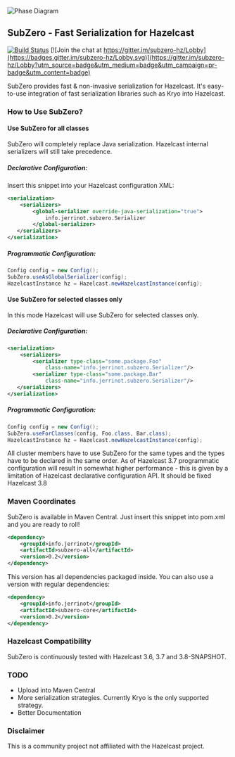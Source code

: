 ![Phase Diagram](http://i.imgur.com/T080T6c.png)

## SubZero - Fast Serialization for Hazelcast

[![Build Status](https://travis-ci.org/jerrinot/subzero.svg?branch=master)](https://travis-ci.org/jerrinot/subzero)
[![Join the chat at https://gitter.im/subzero-hz/Lobby](https://badges.gitter.im/subzero-hz/Lobby.svg)](https://gitter.im/subzero-hz/Lobby?utm_source=badge&utm_medium=badge&utm_campaign=pr-badge&utm_content=badge)

SubZero provides fast & non-invasive serialization for Hazelcast. 
It's easy-to-use integration of fast serialization libraries such as Kryo
into Hazelcast. 
 
### How to Use SubZero?

#### Use SubZero for all classes
SubZero will completely replace Java serialization. Hazelcast internal
serializers will still take precedence.

##### Declarative Configuration:
Insert this snippet into your Hazelcast configuration XML:
````xml
<serialization>
    <serializers>
        <global-serializer override-java-serialization="true">
            info.jerrinot.subzero.Serializer
        </global-serializer> 
   </serializers>
</serialization>
````

##### Programmatic Configuration:
````java
Config config = new Config();
SubZero.useAsGlobalSerializer(config);
HazelcastInstance hz = Hazelcast.newHazelcastInstance(config);
````

#### Use SubZero for selected classes only
In this mode Hazelcast will use SubZero for selected classes only. 

##### Declarative Configuration:
````xml
<serialization>
    <serializers>
        <serializer type-class="some.package.Foo"
            class-name="info.jerrinot.subzero.Serializer"/> 
        <serializer type-class="some.package.Bar"
            class-name="info.jerrinot.subzero.Serializer"/>
   </serializers>
</serialization>
````

##### Programmatic Configuration:
````java
Config config = new Config();
SubZero.useForClasses(config, Foo.class, Bar.class);
HazelcastInstance hz = Hazelcast.newHazelcastInstance(config);
````

All cluster members have to use SubZero for the same types and the types
have to be declared in the same order. As of Hazelcast 3.7 programmatic 
configuration will result in somewhat higher performance - this is given
by a limitation of Hazelcast declarative configuration API. It should be 
fixed Hazelcast 3.8

### Maven Coordinates
SubZero is available in Maven Central. Just insert this snippet into 
pom.xml and you are ready to roll! 
````xml
<dependency>
    <groupId>info.jerrinot</groupId>
    <artifactId>subzero-all</artifactId>
    <version>0.2</version>
</dependency>
````        
This version has all dependencies packaged inside. You can also use a 
version with regular dependencies:
````xml
<dependency>
    <groupId>info.jerrinot</groupId>
    <artifactId>subzero-core</artifactId>
    <version>0.2</version>
</dependency>
````

### Hazelcast Compatibility
SubZero is continuously tested with Hazelcast 3.6, 3.7 and 3.8-SNAPSHOT.

### TODO
- Upload into Maven Central
- More serialization strategies. Currently Kryo is the only supported
  strategy.
- Better Documentation

### Disclaimer
This is a community project not affiliated with the Hazelcast project. 
